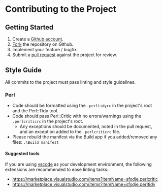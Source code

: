 # Contributing to the Project

## Getting Started

1. Create a [Github account](https://github.com/signup/free).
2. [Fork](https://help.github.com/articles/fork-a-repo/) the repository on Github.
3. Implement your feature / bugfix
4. Submit a [pull request](https://help.github.com/articles/creating-a-pull-request/) against the project for review.

## Style Guide

All commits to the project must pass linting and style guidelines. 

### Perl
- Code should be formatted using the `.perltidyrc` in the project's root and the Perl::Tidy tool.
- Code should pass Perl::Critic with no errors/warnings using the `.perlcriticrc` in the project's root.
    - Any exceptions should be documented, noted in the pull request, and an exception added to the `.perlcriticrc` file.
- Please rebuild the manifest via the Build app if you added/removed any files: `.\Build manifest`

#### Suggested tools
If you are using [vscode](https://code.visualstudio.com/) as your development environment, the following extensions are recommended to ease linting tasks:
- https://marketplace.visualstudio.com/items?itemName=sfodje.perlcritic
- https://marketplace.visualstudio.com/items?itemName=sfodje.perltidy



